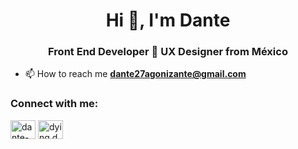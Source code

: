 <h1 align="center">Hi 👋, I'm Dante</h1>
<h3 align="center">Front End Developer 🧑 UX Designer from México</h3>

- 📫 How to reach me **dante27agonizante@gmail.com**

<h3 align="left">Connect with me:</h3>
<p align="left">
<a href="https://linkedin.com/in/dante-agonizante" target="blank"><img align="center" src="https://raw.githubusercontent.com/rahuldkjain/github-profile-readme-generator/master/src/images/icons/Social/linked-in-alt.svg" alt="dante-agonizante" height="30" width="40" /></a>
<a href="https://instagram.com/dying.dante" target="blank"><img align="center" src="https://raw.githubusercontent.com/rahuldkjain/github-profile-readme-generator/master/src/images/icons/Social/instagram.svg" alt="dying.dante" height="30" width="40" /></a>
</p>
